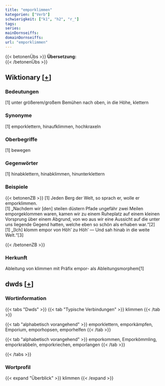 ```yaml
---
title: "emporklimmen"
kategorien: ["Verb"]
schwierigkeit: ["k1", "h2", "r_"]
tags:
series:
mainDornseiffs:
domainDornseiffs:
url: "emporklimmen"
---
```


{{< betonenÜbs >}}
**Übersetzung:**  
{{< /betonenÜbs >}}

## Wiktionary [[+](https://de.wiktionary.org/wiki/emporklimmen)]

### Bedeutungen
[1] unter größerem/großem Bemühen nach oben, in die Höhe, klettern  

### Synonyme
[1] emporklettern, hinaufklimmen, hochkraxeln  

### Oberbegriffe
[1] bewegen  

### Gegenwörter
[1] hinabklettern, hinabklimmen, hinunterklettern  

### Beispiele
{{< betonenZB >}}
[1] Jeden Berg der Welt, so sprach er, wolle er emporklimmen.  
[1] „Nachdem wir [den] steilen düstern Pfade ungefähr zwei Meilen emporgeklommen waren, kamen wir zu einem Ruheplatz auf einem kleinen Vorsprung über einem Abgrund, von wo aus wir eine Aussicht auf die unter uns liegende Gegend hatten, welche eben so schön als erhaben war.“[2]  
[1] „[Ich] klomm empor von Höh’ zu Höh’ — Und sah hinab in die weite Welt.“[3]  

{{< /betonenZB >}}
### Herkunft
Ableitung von klimmen mit Präfix empor- als Ableitungsmorphem[1]  



## dwds [[+](https://www.dwds.de/wb/emporklimmen)]

### Wortinformation
{{< tabs "Dwds" >}}
{{< tab "Typische Verbindungen" >}}
klimmen
{{< /tab >}}

{{< tab "alphabetisch vorangehend" >}}
emporklettern, emporkämpfen, Emporium, emporhopsen, emporhelfen
{{< /tab >}}

{{< tab "alphabetisch vorangehend" >}}
emporkommen, Emporkömmling, emporkrabbeln, emporkriechen, emporlangen
{{< /tab >}}

{{< /tabs >}}

### Wortprofil
{{< expand "Überblick" >}} klimmen {{< /expand >}}

